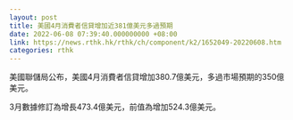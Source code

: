 ```yaml
---
layout: post
title: 美國4月消費者信貸增加近381億美元多過預期
date: 2022-06-08 07:39:40.000000000 +08:00
link: https://news.rthk.hk/rthk/ch/component/k2/1652049-20220608.htm
categories: rthk
---
```


美國聯儲局公布，美國4月消費者信貸增加380.7億美元，多過市場預期的350億美元。

3月數據修訂為增長473.4億美元，前值為增加524.3億美元。
